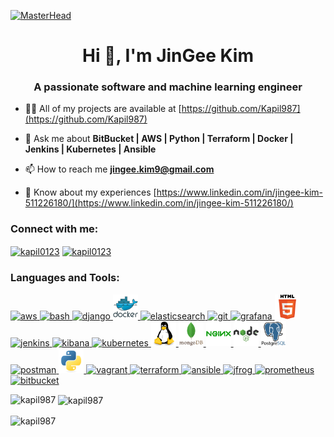 [![MasterHead](https://simplecoding.dev/assets/devops.gif)](https://github.com/Kapil987)
<h1 align="center">Hi 👋, I'm JinGee Kim</h1>
<h3 align="center">A passionate software and machine learning engineer</h3>

- 👨‍💻 All of my projects are available at [https://github.com/Kapil987](https://github.com/Kapil987)

- 💬 Ask me about **BitBucket | AWS | Python | Terraform | Docker | Jenkins | Kubernetes | Ansible**

- 📫 How to reach me **jingee.kim9@gmail.com**

- 📄 Know about my experiences [https://www.linkedin.com/in/jingee-kim-511226180/](https://www.linkedin.com/in/jingee-kim-511226180/)

<h3 align="left">Connect with me:</h3>
<p align="left">
<a href="https://twitter.com/kapil0123" target="blank"><img align="center" src="https://raw.githubusercontent.com/rahuldkjain/github-profile-readme-generator/master/src/images/icons/Social/twitter.svg" alt="kapil0123" height="30" width="40" /></a>
<a href="https://linkedin.com/in/kapil0123" target="blank"><img align="center" src="https://raw.githubusercontent.com/rahuldkjain/github-profile-readme-generator/master/src/images/icons/Social/linked-in-alt.svg" alt="kapil0123" height="30" width="40" /></a>
</p>

<h3 align="left">Languages and Tools:</h3>
<p align="left"> <a href="https://aws.amazon.com" target="_blank" rel="noreferrer"> <img src="https://toppng.com/uploads/preview/aws-logo-amazon-web-services-ico-11562880403an9a3aaryc.png" alt="aws" width="40" height="40"/> </a> <a href="https://www.gnu.org/software/bash/" target="_blank" rel="noreferrer"> <img src="https://www.svgrepo.com/show/353475/bash.svg" alt="bash" width="40" height="40"/> </a> <a href="https://www.djangoproject.com/" target="_blank" rel="noreferrer"> <img src="https://cdn.worldvectorlogo.com/logos/django.svg" alt="django" width="40" height="40"/> </a> <a href="https://www.docker.com/" target="_blank" rel="noreferrer"> <img src="https://raw.githubusercontent.com/devicons/devicon/master/icons/docker/docker-original-wordmark.svg" alt="docker" width="40" height="40"/> </a> <a href="https://www.elastic.co" target="_blank" rel="noreferrer"> <img src="https://www.vectorlogo.zone/logos/elastic/elastic-icon.svg" alt="elasticsearch" width="40" height="40"/> </a> <a href="https://git-scm.com/" target="_blank" rel="noreferrer"> <img src="https://www.vectorlogo.zone/logos/git-scm/git-scm-icon.svg" alt="git" width="40" height="40"/> </a> <a href="https://grafana.com" target="_blank" rel="noreferrer"> <img src="https://www.vectorlogo.zone/logos/grafana/grafana-icon.svg" alt="grafana" width="40" height="40"/> </a> <a href="https://www.w3.org/html/" target="_blank" rel="noreferrer"> <img src="https://raw.githubusercontent.com/devicons/devicon/master/icons/html5/html5-original-wordmark.svg" alt="html5" width="40" height="40"/> </a> <a href="https://www.jenkins.io" target="_blank" rel="noreferrer"> <img src="https://www.vectorlogo.zone/logos/jenkins/jenkins-icon.svg" alt="jenkins" width="40" height="40"/> </a> <a href="https://www.elastic.co/kibana" target="_blank" rel="noreferrer"> <img src="https://www.vectorlogo.zone/logos/elasticco_kibana/elasticco_kibana-icon.svg" alt="kibana" width="40" height="40"/> </a> <a href="https://kubernetes.io" target="_blank" rel="noreferrer"> <img src="https://www.vectorlogo.zone/logos/kubernetes/kubernetes-icon.svg" alt="kubernetes" width="40" height="40"/> </a> <a href="https://www.linux.org/" target="_blank" rel="noreferrer"> <img src="https://raw.githubusercontent.com/devicons/devicon/master/icons/linux/linux-original.svg" alt="linux" width="40" height="40"/> </a> <a href="https://www.mongodb.com/" target="_blank" rel="noreferrer"> <img src="https://raw.githubusercontent.com/devicons/devicon/master/icons/mongodb/mongodb-original-wordmark.svg" alt="mongodb" width="40" height="40"/> </a> <a href="https://www.nginx.com" target="_blank" rel="noreferrer"> <img src="https://raw.githubusercontent.com/devicons/devicon/master/icons/nginx/nginx-original.svg" alt="nginx" width="40" height="40"/> </a> <a href="https://nodejs.org" target="_blank" rel="noreferrer"> <img src="https://raw.githubusercontent.com/devicons/devicon/master/icons/nodejs/nodejs-original-wordmark.svg" alt="nodejs" width="40" height="40"/> </a> <a href="https://www.postgresql.org" target="_blank" rel="noreferrer"> <img src="https://raw.githubusercontent.com/devicons/devicon/master/icons/postgresql/postgresql-original-wordmark.svg" alt="postgresql" width="40" height="40"/> </a> <a href="https://postman.com" target="_blank" rel="noreferrer"> <img src="https://www.vectorlogo.zone/logos/getpostman/getpostman-icon.svg" alt="postman" width="40" height="40"/> </a> <a href="https://www.python.org" target="_blank" rel="noreferrer"> <img src="https://raw.githubusercontent.com/devicons/devicon/master/icons/python/python-original.svg" alt="python" width="40" height="40"/> </a> <a href="https://www.vagrantup.com/" target="_blank" rel="noreferrer"> <img src="https://www.vectorlogo.zone/logos/vagrantup/vagrantup-icon.svg" alt="vagrant" width="40" height="40"/> </a> </a> <a href="https://www.terraform.io/" target="_blank" rel="noreferrer"> <img src="https://www.svgrepo.com/show/354447/terraform-icon.svg" alt="terraform" width="40" height="40"/> </a> <a href="https://www.ansible.com/" target="_blank" rel="noreferrer"> <img src="https://w7.pngwing.com/pngs/243/344/png-transparent-ansible-openshift-red-hat-github-management-sina-weibo-angle-text-trademark.png" alt="ansible" width="40" height="40"/> </a> <a href="https://jfrog.com/" target="_blank" rel="noreferrer"> <img src="https://cdn.thenewstack.io/media/2021/12/18cae721-jfrog.png" alt="jfrog" width="40" height="40"/> </a> <a href="https://prometheus.io/" target="_blank" rel="noreferrer"> <img src="https://www.iconbolt.com/preview/twitter/elastic-ui-logos/prometheus.svg" alt="prometheus" width="40" height="40"/> </a> <a href="https://bitbucket.org/" target="_blank" rel="noreferrer"> <img src="https://e7.pngegg.com/pngimages/475/330/png-clipart-bitbucket-computer-software-github-bitbucket-server-blue-angle-thumbnail.png" alt="bitbucket" width="40" height="40"/> </a> </p>



<p><img align="left" src="https://github-readme-stats.vercel.app/api/top-langs?username=kapil987&show_icons=true&locale=en&layout=compact" alt="kapil987" /></p>

<p>&nbsp;<img align="center" src="https://github-readme-stats.vercel.app/api?username=kapil987&show_icons=true&locale=en" alt="kapil987" /></p>

<p><img align="center" src="https://github-readme-streak-stats.herokuapp.com/?user=kapil987&" alt="kapil987" /></p>

<!--
**jingeekim9/jingeekim9** is a ✨ _special_ ✨ repository because its `README.md` (this file) appears on your GitHub profile.

Here are some ideas to get you started:

- 🔭 I’m currently working on ...
- 🌱 I’m currently learning ...
- 👯 I’m looking to collaborate on ...
- 🤔 I’m looking for help with ...
- 💬 Ask me about ...
- 📫 How to reach me: ...
- 😄 Pronouns: ...
- ⚡ Fun fact: ...
-->

